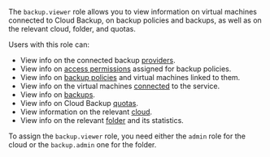 The `backup.viewer` role allows you to view information on virtual machines connected to Cloud Backup, on backup policies and backups, as well as on the relevant cloud, folder, and quotas.

Users with this role can:
* View info on the connected backup [providers](../../backup/concepts/index.md#providers).
* View info on [access permissions](../../iam/concepts/access-control/index.md) assigned for backup policies.
* View info on [backup policies](../../backup/concepts/policy.md) and virtual machines linked to them.
* View info on the virtual machines [connected](../../backup/concepts/vm-connection.md) to the service.
* View info on [backups](../../backup/concepts/backup.md).
* View info on Cloud Backup [quotas](../../backup/concepts/limits.md#backup-quotas).
* View information on the relevant [cloud](../../resource-manager/concepts/resources-hierarchy.md#cloud).
* View info on the relevant [folder](../../resource-manager/concepts/resources-hierarchy.md#folder) and its statistics.

To assign the `backup.viewer` role, you need either the `admin` role for the cloud or the `backup.admin` one for the folder.